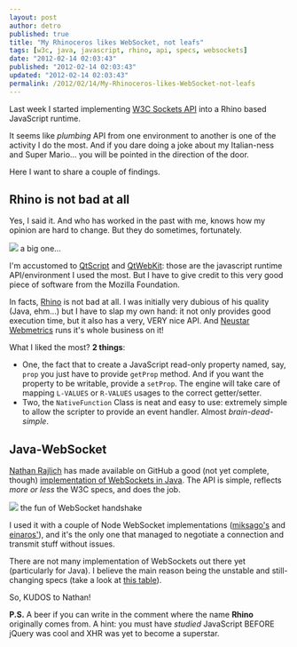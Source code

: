 ```yaml
---
layout: post
author: detro
published: true
title: "My Rhinoceros likes WebSocket, not leafs"
tags: [w3c, java, javascript, rhino, api, specs, websockets]
date: "2012-02-14 02:03:43"
published: "2012-02-14 02:03:43"
updated: "2012-02-14 02:03:43"
permalink: /2012/02/14/My-Rhinoceros-likes-WebSocket-not-leafs
---
```


Last week I started implementing [W3C Sockets API](http://dev.w3.org/html5/websockets/) into a Rhino based JavaScript runtime.

It seems like _plumbing_ API from one environment to another is one of the activity I do the most. And if you dare doing a joke about my Italian-ness and Super Mario... you will be pointed in the direction of the door.

Here I want to share a couple of findings.

## Rhino is not bad at all

Yes, I said it. And who has worked in the past with me, knows how my opinion are hard to change. But they do sometimes, fortunately.

<div class="img">
<img src="http://www.buddycom.com/animal/special/rhino/rhino.jpg" />
a big one...
</div>

I'm accustomed to [QtScript](http://developer.qt.nokia.com/doc/qt-4.8/qtscript.html) and [QtWebKit](http://developer.qt.nokia.com/doc/qt-4.8/qtwebkit.html): those are the javascript runtime API/environment I used the most. But I have to give credit to this very good piece of software from the Mozilla Foundation.

In facts, [Rhino](http://www.mozilla.org/rhino/doc.html) is not bad at all. I was initially very dubious of his quality (Java, ehm...) but I have to slap my own hand: it not only provides good execution time, but it also has a very, VERY nice API. And [Neustar Webmetrics](http://www.webmetrics.com/) runs it's whole business on it!

What I liked the most? **2 things**:

* One, the fact that to create a JavaScript read-only property named, say, `prop` you just have to provide `getProp` method. And if you want the property to be writable, provide a `setProp`. The engine will take care of mapping `L-VALUES` or `R-VALUES` usages to the correct getter/setter.
* Two, the `NativeFunction` Class is neat and easy to use: extremely simple to allow the scripter to provide an event handler. Almost _brain-dead-simple_.

## Java-WebSocket
[Nathan Rajlich](http://tootallnate.net/) has made available on GitHub a good (not yet complete, though) [implementation of WebSockets in Java](https://github.com/TooTallNate/Java-WebSocket). The API is simple, reflects _more or less_ the W3C specs, and does the job.

<div class="img">
<img src="http://warmcat.com/websocket-lifecycle.png" />
the fun of WebSocket handshake
</div>

I used it with a couple of Node WebSocket implementations ([miksago's](https://github.com/miksago/node-websocket-server) and [einaros'](https://github.com/einaros/ws)), and it's the only one that managed to negotiate a connection and transmit stuff without issues.

There are not many implementation of WebSockets out there yet (particularly for Java). I believe the main reason being the unstable and still-changing specs (take a look at [this table](http://en.wikipedia.org/wiki/WebSocket#Browser_support)).

So, KUDOS to Nathan!

**P.S.** A beer if you can write in the comment where the name **Rhino** originally comes from. A hint: you must have _studied_ JavaScript BEFORE jQuery was cool and XHR was yet to become a superstar.
